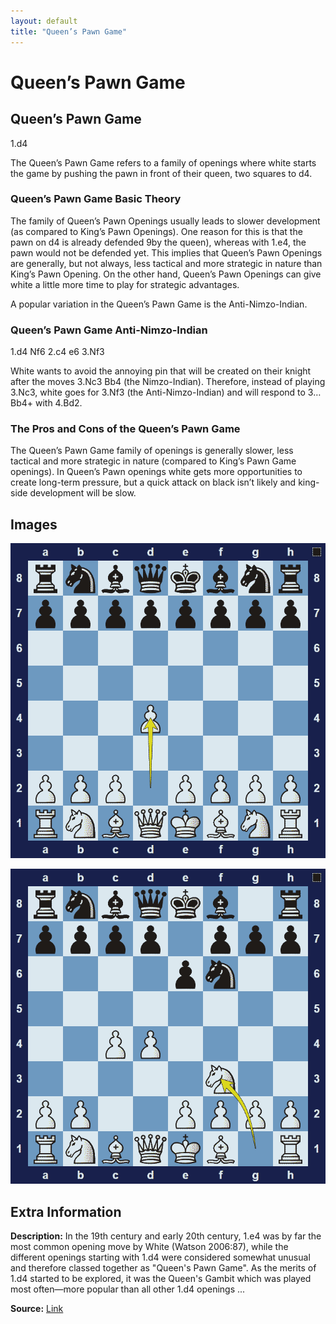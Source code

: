 ```yaml
---
layout: default
title: "Queen’s Pawn Game"
---
```



# Queen’s Pawn Game



## Queen’s Pawn Game

1.d4

The Queen’s Pawn Game refers to a family of openings where white starts the game by pushing the pawn in front of their queen, two squares to d4.

### Queen’s Pawn Game Basic Theory

The family of Queen’s Pawn Openings usually leads to slower development (as compared to King’s Pawn Openings). One reason for this is that the pawn on d4 is already defended 9by the queen), whereas with 1.e4, the pawn would not be defended yet. This implies that Queen’s Pawn Openings are generally, but not always, less tactical and more strategic in nature than King’s Pawn Opening. On the other hand, Queen’s Pawn Openings can give white a little more time to play for strategic advantages.

A popular variation in the Queen’s Pawn Game is the Anti-Nimzo-Indian.

### Queen’s Pawn Game Anti-Nimzo-Indian

1.d4 Nf6 2.c4 e6 3.Nf3

White wants to avoid the annoying pin that will be created on their knight after the moves 3.Nc3 Bb4 (the Nimzo-Indian). Therefore, instead of playing 3.Nc3, white goes for 3.Nf3 (the Anti-Nimzo-Indian) and will respond to 3… Bb4+ with 4.Bd2.

### The Pros and Cons of the Queen’s Pawn Game

The Queen’s Pawn Game family of openings is generally slower, less tactical and more strategic in nature (compared to King’s Pawn Game openings). In Queen’s Pawn openings white gets more opportunities to create long-term pressure, but a quick attack on black isn’t likely and king-side development will be slow.



## Images

![queens-pawn-game](../images/queens-pawn-game-1.png)

![queens-pawn-game](../images/queens-pawn-game-2.png)



## Extra Information
**Description:** In the 19th century and early 20th century, 1.e4 was by far the most common opening move by White (Watson 2006:87), while the different openings starting with 1.d4 were considered somewhat unusual and therefore classed together as "Queen's Pawn Game". As the merits of 1.d4 started to be explored, it was the Queen's Gambit which was played most often—more popular than all other 1.d4 openings ...

**Source:** [Link](https://en.wikipedia.org/wiki/Queen's_Pawn_Game)

